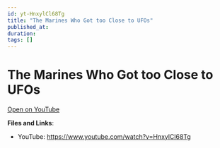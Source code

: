 ```yaml
---
id: yt-HnxylCl68Tg
title: "The Marines Who Got too Close to UFOs"
published_at: 
duration: 
tags: []
---
```


# The Marines Who Got too Close to UFOs

[Open on YouTube](https://www.youtube.com/watch?v=HnxylCl68Tg)

**Files and Links**:
- YouTube: https://www.youtube.com/watch?v=HnxylCl68Tg
